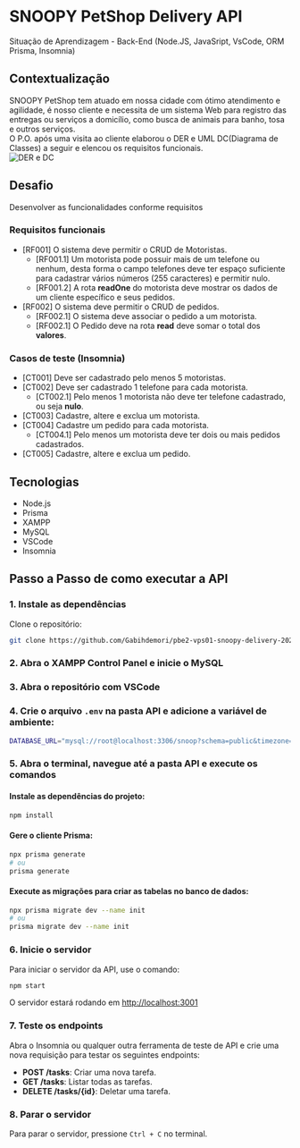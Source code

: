# SNOOPY PetShop Delivery API
Situação de Aprendizagem - Back-End (Node.JS, JavaSript, VsCode, ORM Prisma, Insomnia)
## Contextualização
SNOOPY PetShop tem atuado em nossa cidade com ótimo atendimento e agilidade, é nosso cliente e necessita de um sistema Web para registro das entregas ou serviços a domicílio, como busca de animais para banho, tosa e outros serviços.<br>O P.O. após uma visita ao cliente elaborou o DER e UML DC(Diagrama de Classes) a seguir e elencou os requisitos funcionais.<br>
![DER e DC](./docs/snoopy-der-dc.png)
## Desafio
Desenvolver as funcionalidades conforme requisitos

### Requisitos funcionais
- [RF001] O sistema deve permitir o CRUD de Motoristas.
    - [RF001.1] Um motorista pode possuir mais de um telefone ou nenhum, desta forma o campo telefones deve ter espaço suficiente para cadastrar vários números (255 caracteres) e permitir nulo.
    - [RF001.2] A rota **readOne** do motorista deve mostrar os dados de um cliente específico e seus pedidos.
- [RF002] O sistema deve permitir o CRUD de pedidos.
    - [RF002.1] O sistema deve associar o pedido a um motorista.
    - [RF002.1] O Pedido deve na rota **read** deve somar o total dos **valores**.

### Casos de teste (Insomnia)
- [CT001] Deve ser cadastrado pelo menos 5 motoristas.
- [CT002] Deve ser cadastrado 1 telefone para cada motorista.
    - [CT002.1] Pelo menos 1 motorista não deve ter telefone cadastrado, ou seja **nulo**.
- [CT003] Cadastre, altere e exclua um motorista.
- [CT004] Cadastre um pedido para cada motorista.
    - [CT004.1] Pelo menos um motorista deve ter dois ou mais pedidos cadastrados.
- [CT005] Cadastre, altere e exclua um pedido.

## Tecnologias
- Node.js
- Prisma
- XAMPP
- MySQL
- VSCode
- Insomnia

## Passo a Passo de como executar a API

### 1. Instale as dependências
Clone o repositório:
```sh
git clone https://github.com/Gabihdemori/pbe2-vps01-snoopy-delivery-2025.git
```

### 2. Abra o XAMPP Control Panel e inicie o MySQL

### 3. Abra o repositório com VSCode

### 4. Crie o arquivo `.env` na pasta API e adicione a variável de ambiente:
```sh
DATABASE_URL="mysql://root@localhost:3306/snoop?schema=public&timezone=UTC"
```

### 5. Abra o terminal, navegue até a pasta API e execute os comandos
#### Instale as dependências do projeto:
```sh
npm install
```

#### Gere o cliente Prisma:
```sh
npx prisma generate
# ou
prisma generate
```

#### Execute as migrações para criar as tabelas no banco de dados:
```sh
npx prisma migrate dev --name init
# ou
prisma migrate dev --name init
```

### 6. Inicie o servidor
Para iniciar o servidor da API, use o comando:
```sh
npm start
```
O servidor estará rodando em [http://localhost:3001](http://localhost:3001)

### 7. Teste os endpoints
Abra o Insomnia ou qualquer outra ferramenta de teste de API e crie uma nova requisição para testar os seguintes endpoints:

- **POST /tasks**: Criar uma nova tarefa.
- **GET /tasks**: Listar todas as tarefas.
- **DELETE /tasks/{id}**: Deletar uma tarefa.

### 8. Parar o servidor
Para parar o servidor, pressione `Ctrl + C` no terminal.
